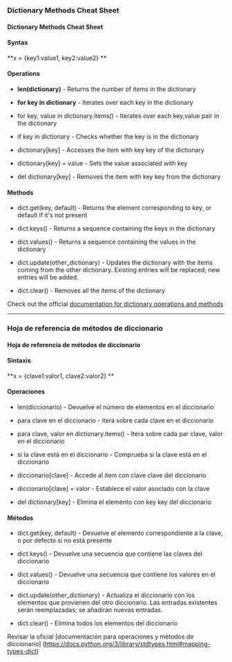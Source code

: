 ### Dictionary Methods Cheat Sheet
#### Dictionary Methods Cheat Sheet
#### Syntax

**x = {key1:value1, key2:value2} **

#### Operations

- **len(dictionary)** - Returns the number of items in the dictionary

- **for key in dictionary** - Iterates over each key in the dictionary

- for key, value in dictionary.items() - Iterates over each key,value pair in the dictionary

- if key in dictionary - Checks whether the key is in the dictionary

- dictionary[key] - Accesses the item with key key of the dictionary

- dictionary[key] = value - Sets the value associated with key

- del dictionary[key] - Removes the item with key key from the dictionary

#### Methods

- dict.get(key, default) - Returns the element corresponding to key, or default if it's not present

- dict.keys() - Returns a sequence containing the keys in the dictionary

- dict.values() - Returns a sequence containing the values in the dictionary

- dict.update(other_dictionary) - Updates the dictionary with the items coming from the other dictionary. Existing entries will be replaced; new entries will be added.

- dict.clear() - Removes all the items of the dictionary

Check out the 
official [documentation for dictionary operations and methods](https://docs.python.org/3/library/stdtypes.html#mapping-types-dict)

----

### Hoja de referencia de métodos de diccionario
#### Hoja de referencia de métodos de diccionario
#### Sintaxis

**x = {clave1:valor1, clave2:valor2} **

#### Operaciones

- len(diccionario) - Devuelve el número de elementos en el diccionario

- para clave en el diccionario - itera sobre cada clave en el diccionario

- para clave, valor en dictionary.items() - Itera sobre cada par clave, valor en el diccionario

- si la clave está en el diccionario - Comprueba si la clave está en el diccionario

- diccionario[clave] - Accede al ítem con clave clave del diccionario

- diccionario[clave] = valor - Establece el valor asociado con la clave

- del dictionary[key] - Elimina el elemento con key key del diccionario

#### Métodos

- dict.get(key, default) - Devuelve el elemento correspondiente a la clave, o por defecto si no está presente

- dict.keys() - Devuelve una secuencia que contiene las claves del diccionario

- dict.values() - Devuelve una secuencia que contiene los valores en el diccionario

- dict.update(other_dictionary) - Actualiza el diccionario con los elementos que provienen del otro diccionario. Las entradas existentes serán reemplazadas; se añadirán nuevas entradas.

- dict.clear() - Elimina todos los elementos del diccionario

Revisar la
oficial [documentación para operaciones y métodos de diccionario] (https://docs.python.org/3/library/stdtypes.html#mapping-types-dict)
